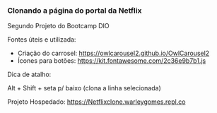 ### Clonando a página do portal da Netflix

Segundo Projeto do Bootcamp DIO

Fontes úteis e utilizada:
- Criação do carrosel: https://owlcarousel2.github.io/OwlCarousel2
- Ícones para botões: https://kit.fontawesome.com/2c36e9b7b1.js

Dica de atalho:

 Alt + Shift + seta p/ baixo  (clona a linha selecionada) 
 
Projeto Hospedado:
 https://Netflixclone.warleygomes.repl.co
